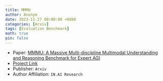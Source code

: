 ```yaml
---
title: MMMU
author: Anonym
date: 2023-11-27 00:00:00 +0800
categories: [Arxiv]
tags: [Evaluation Benchmark]
math: true
pin: false
---
```


- Paper: [MMMU: A Massive Multi-discipline Multimodal Understanding and Reasoning Benchmark for Expert AGI](https://arxiv.org/abs/2311.16502)
- [Project Link](https://mmmu-benchmark.github.io/)
- Publisher: `Arxiv`
- Author Affiliation: `IN.AI Research`
